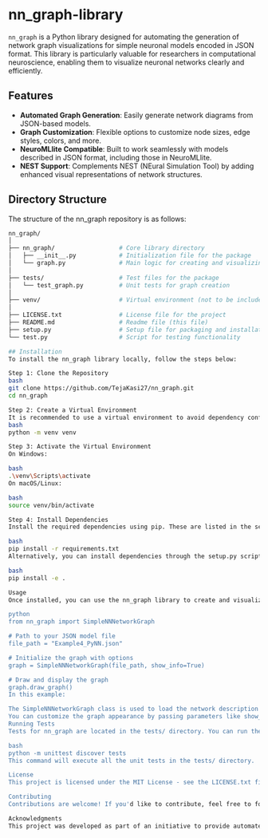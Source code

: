# nn_graph-library

`nn_graph` is a Python library designed for automating the generation of network graph visualizations for simple neuronal models encoded in JSON format. This library is particularly valuable for researchers in computational neuroscience, enabling them to visualize neuronal networks clearly and efficiently.

## Features
- **Automated Graph Generation**: Easily generate network diagrams from JSON-based models.
- **Graph Customization**: Flexible options to customize node sizes, edge styles, colors, and more.
- **NeuroMLlite Compatible**: Built to work seamlessly with models described in JSON format, including those in NeuroMLlite.
- **NEST Support**: Complements NEST (NEural Simulation Tool) by adding enhanced visual representations of network structures.

## Directory Structure
The structure of the nn_graph repository is as follows:

```bash
nn_graph/
│
├── nn_graph/                  # Core library directory
│   ├── __init__.py            # Initialization file for the package
│   └── graph.py               # Main logic for creating and visualizing graphs
│
├── tests/                     # Test files for the package
│   └── test_graph.py          # Unit tests for graph creation
│
├── venv/                      # Virtual environment (not to be included in production)
│
├── LICENSE.txt                # License file for the project
├── README.md                  # Readme file (this file)
├── setup.py                   # Setup file for packaging and installation
└── test.py                    # Script for testing functionality

## Installation
To install the nn_graph library locally, follow the steps below:

Step 1: Clone the Repository
bash
git clone https://github.com/TejaKasi27/nn_graph.git
cd nn_graph

Step 2: Create a Virtual Environment
It is recommended to use a virtual environment to avoid dependency conflicts:
bash
python -m venv venv

Step 3: Activate the Virtual Environment
On Windows:

bash
.\venv\Scripts\activate
On macOS/Linux:

bash
source venv/bin/activate

Step 4: Install Dependencies
Install the required dependencies using pip. These are listed in the setup.py and can be installed via:

bash
pip install -r requirements.txt
Alternatively, you can install dependencies through the setup.py script:

bash
pip install -e .

Usage
Once installed, you can use the nn_graph library to create and visualize network graphs. Here's a basic usage example:

python
from nn_graph import SimpleNNNetworkGraph

# Path to your JSON model file
file_path = "Example4_PyNN.json"

# Initialize the graph with options
graph = SimpleNNNetworkGraph(file_path, show_info=True)

# Draw and display the graph
graph.draw_graph()
In this example:

The SimpleNNNetworkGraph class is used to load the network description from a JSON file.
You can customize the graph appearance by passing parameters like show_info for showing additional edge information.
Running Tests
Tests for nn_graph are located in the tests/ directory. You can run the tests with the following command:

bash
python -m unittest discover tests
This command will execute all the unit tests in the tests/ directory.

License
This project is licensed under the MIT License - see the LICENSE.txt file for details.

Contributing
Contributions are welcome! If you'd like to contribute, feel free to fork the repository, make improvements, and submit a pull request.

Acknowledgments
This project was developed as part of an initiative to provide automated tools for visualizing neuronal networks. Special thanks to the computational neuroscience community for providing the foundation for this work.
